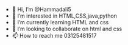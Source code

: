 - 👋 Hi, I’m @Hammadali5
- 👀 I’m interested in HTML,CSS,java,python
- 🌱 I’m currently learning HTML and css
- 💞️ I’m looking to collaborate on html and css
- 📫 How to reach me 03125481517

<!---
Hammadali5/Hammadali5 is a ✨ special ✨ repository because its `README.md` (this file) appears on your GitHub profile.
You can click the Preview link to take a look at your changes.
--->
